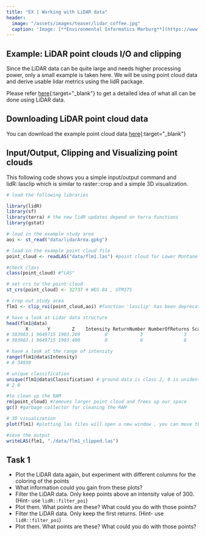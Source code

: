 ```yaml
---
title: "EX | Working with LiDAR data"
header:
  image: "/assets/images/teaser/lidar_coffee.jpg"
  caption: 'Image: [**Environmental Informatics Marburg**](https://www.uni-marburg.de/en/fb19/disciplines/physisch/environmentalinformatics){:target="_blank"}'
---
```


## Example: LiDAR point clouds I/O and clipping

Since the LiDAR data can be quite large and needs higher processing power, only a small example is taken here. 
We will be using point cloud data and derive usable lidar metrics using the lidR package. 

Please refer [here](https://r-lidar.github.io/lidRbook/){:target="_blank"} to get a detailed idea of what all can be done using LiDAR data.

## Downloading LiDAR point cloud data

You can download the example point cloud data [here](http://85.214.102.111/kili_data/){:target="_blank"}

## Input/Output, Clipping and Visualizing point clouds

This following code shows you a simple input/output command and lidR::lasclip which is similar to raster::crop and a simple 3D visualization.

```r
# load the following libraries

library(lidR)
library(sf)
library(terra) # the new lidR updates depend on terra functions
library(gstat)

# load in the example study area
aoi <- st_read("data/lidarArea.gpkg")

# load in the example point cloud file 
point_cloud <- readLAS("data/flm1.las") #point cloud for Lower Montane forest in Mt. Kilimanjaro

#check class 
class(point_cloud) #"LAS"

# set crs to the point cloud
st_crs(point_cloud) <- 32737 # WGS 84 , UTM37S

# crop out study area
flm1 <- clip_roi(point_cloud,aoi) #function 'lasclip' has been deprecated

# have a look at Lidar data structure
head(flm1@data)
       X       Y        Z    Intensity ReturnNumber NumberOfReturns ScanDirectionFlag EdgeOfFlightline Classification Synthetic_flag Keypoint_flag Withheld_flag ScanAngleRank UserData PointSourceID
# 303983.1 9649715 1903.269         0            3               3                 0                0              2          FALSE         FALSE         FALSE            -5        0             0
# 303983.1 9649715 1903.400         0            6               6                 0                0              0          FALSE         FALSE         FALSE            -5        0             0

# have a look at the range of intensity
range(flm1@data$Intensity)
# 0 34930

# unique classification 
unique(flm1@data$Classification) # ground data is class 2, 0 is unidentified
# 2 0

#to clean up the RAM
rm(point_cloud) #removes larger point cloud and frees up our space
gc() #garbage collector for cleaning the RAM

# 3D visualization
plot(flm1) #plotting las files will open a new window , you can move the data in 360 degress to notice the vegetation structure

#save the output
writeLAS(flm1, "./data/flm1_clipped.las")

```

## Task 1

* Plot the LiDAR data again, but experiment with different columns for the coloring of the points
* What information could you gain from these plots?
* Filter the LiDAR data. Only keep points above an intensity value of 300. (Hint- use `lidR::filter_poi`)
* Plot them. What points are these? What could you do with those points?
* Filter the LiDAR data. Only keep the first returns. (Hint- use `lidR::filter_poi`)
* Plot them. What points are these? What could you do with those points?



